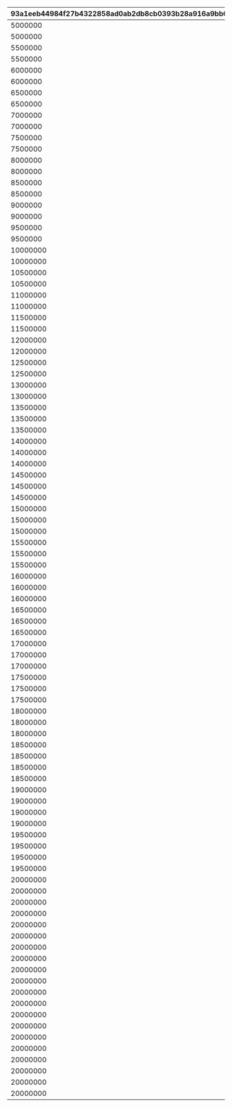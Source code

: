 |93a1eeb44984f27b4322858ad0ab2db8cb0393b28a916a9bb032ab73acfe2057|4a8660b364b36a2ee005ac1fbbb6fa7bbb604ccf30754e9e6631e1a01ade2693|a30028101faa6c8d26a761faa1505ee44c6d4a56be7afd611ae2ceea7c39e437|34d20c32e6b631c8068fae3f94c962ac19787208293b8830b37b1989f969714c|baa763a3736f991c9b8710adfcf93ffc7d586f3b0f56f6a82d49c1466a8d3f84|7b0db4247f5bbeb1a6b73216d111f8e27bb38dba979bfce09c48ab4220143036|072a8212494cb8a4a9daa3587478502bf831b528d0ca0491ae8cf9264c5ae3d4|7e4c75220084f6113bb34ba9c469c959a734729726d0fb6ad4bd5d2b87e512e4|6f819548be3a6b2960f4682a51f009bdba8c077840ec5095230b50540aa4a873|c414a991901c5f5f45eb76d5ca3166cd60d5641edd0aab8ba3cab15e2d2c12fa|
| --- | --- | --- | --- | --- | --- | --- | --- | --- | --- |
|5000000|0|0|101|0|3|0|25101|2|111|
|5000000|0|0|201|0|3|0|25101|2|211|
|5500000|0|0|301|0|2|0|25101|2|311|
|5500000|0|0|401|0|2|0|25101|2|411|
|6000000|0|0|501|0|3|0|25101|2|511|
|6000000|0|0|601|0|2|0|25101|2|611|
|6500000|0|0|701|0|2|0|25101|2|711|
|6500000|0|0|801|0|2|0|25101|2|811|
|7000000|0|0|901|0|3|0|25101|2|911|
|7000000|0|0|1001|0|2|0|25101|2|1011|
|7500000|0|0|1101|1112|2|0|25101|2|1111|
|7500000|0|0|1201|1212|2|0|25101|2|1211|
|8000000|0|0|1301|0|3|0|25101|2|1311|
|8000000|0|0|1401|0|2|0|25101|2|1411|
|8500000|0|0|1501|0|2|0|25101|2|1511|
|8500000|0|0|1601|0|2|0|25101|2|1611|
|9000000|0|0|1701|0|3|0|25101|2|1711|
|9000000|0|0|1801|1812|2|0|25101|2|1811|
|9500000|0|0|1901|0|2|0|25101|2|1911|
|9500000|0|0|2001|0|2|0|25101|2|2011|
|10000000|0|0|2101|0|3|0|25101|2|2111|
|10000000|0|0|2201|0|2|0|25101|2|2211|
|10500000|0|0|2301|0|2|0|25101|2|2311|
|10500000|0|0|2401|0|2|0|25101|2|2411|
|11000000|0|0|2501|0|3|0|25101|2|2511|
|11000000|0|0|2601|2612|2|0|25101|2|2611|
|11500000|0|0|2701|2712|2|0|25101|2|2711|
|11500000|0|0|2801|2812|2|0|25101|2|2811|
|12000000|0|0|2901|0|3|0|25101|2|2911|
|12000000|0|0|3001|3012|2|0|25101|2|3011|
|12500000|0|0|3101|0|2|0|25101|2|3111|
|12500000|0|0|3201|0|2|0|25101|2|3211|
|13000000|0|0|3301|0|3|0|25101|2|3311|
|13000000|0|0|3401|0|3|0|25101|2|3411|
|13500000|0|0|3501|0|3|0|25101|2|3511|
|13500000|0|0|3601|0|3|0|25101|2|3611|
|13500000|0|0|3701|0|3|0|25101|2|3711|
|14000000|0|0|3801|3812|3|0|25101|2|3811|
|14000000|0|0|3901|0|3|0|25101|2|3911|
|14000000|0|0|4001|0|3|0|25101|2|4011|
|14500000|0|0|4101|0|3|0|25101|2|4111|
|14500000|0|0|4201|4212|3|0|25101|2|4211|
|14500000|0|0|4301|0|3|0|25101|2|4311|
|15000000|0|0|4401|0|3|0|25101|2|4411|
|15000000|0|0|4501|0|3|0|25101|2|4511|
|15000000|0|0|4601|0|3|0|25101|2|4611|
|15500000|0|0|4701|0|3|0|25101|2|4711|
|15500000|0|0|4801|0|3|0|25101|2|4811|
|15500000|0|0|4901|0|3|0|25101|2|4911|
|16000000|0|0|5001|0|3|0|25101|2|5011|
|16000000|0|0|5101|0|3|0|25101|2|5111|
|16000000|0|0|5201|0|3|0|25101|2|5211|
|16500000|0|0|5301|0|3|0|25101|2|5311|
|16500000|0|0|5401|5412|3|0|25101|2|5411|
|16500000|0|0|5501|0|3|0|25101|2|5511|
|17000000|0|0|5601|0|3|0|25101|2|5611|
|17000000|0|0|5701|0|3|0|25101|2|5711|
|17000000|0|0|5801|0|3|0|25101|2|5811|
|17500000|0|0|5901|0|3|0|25101|2|5911|
|17500000|0|0|6001|0|3|0|25101|2|6011|
|17500000|0|0|6101|0|3|0|25101|2|6111|
|18000000|0|0|6201|6212|3|0|25101|2|6211|
|18000000|0|0|6301|0|3|0|25101|2|6311|
|18000000|0|0|6401|0|3|0|25101|2|6411|
|18500000|0|0|6501|0|3|0|25101|2|6511|
|18500000|0|0|6601|0|3|0|25101|2|6611|
|18500000|0|0|6701|6712|3|0|25101|2|6711|
|18500000|0|0|6801|0|3|0|25101|2|6811|
|19000000|0|0|6901|0|3|0|25101|2|6911|
|19000000|0|0|7001|0|3|0|25101|2|7011|
|19000000|0|0|7101|0|3|0|25101|2|7111|
|19000000|0|0|7201|0|3|0|25101|2|7211|
|19500000|0|0|7301|0|3|0|25101|2|7311|
|19500000|0|0|7401|0|3|0|25101|2|7411|
|19500000|0|0|7501|0|3|0|25101|2|7511|
|19500000|0|0|7601|7612|3|0|25101|2|7611|
|20000000|0|0|7701|0|3|0|25101|2|7711|
|20000000|0|0|7801|0|3|0|25101|2|7811|
|20000000|0|0|7901|0|3|0|25101|2|7911|
|20000000|0|0|8001|0|3|0|25101|2|8011|
|20000000|0|0|8101|8112|3|0|25101|2|8111|
|20000000|0|0|8201|0|3|0|25101|2|8211|
|20000000|0|0|8301|8312|3|0|25101|2|8311|
|20000000|0|0|8401|0|3|0|25101|2|8411|
|20000000|0|0|8501|0|3|0|25101|2|8511|
|20000000|0|0|8601|0|3|0|25101|2|8611|
|20000000|0|0|8701|0|3|0|25101|2|8711|
|20000000|0|0|8801|0|3|0|25101|2|8811|
|20000000|0|0|8901|0|3|0|25101|2|8911|
|20000000|0|0|9001|0|3|0|25101|2|9011|
|20000000|0|0|9101|0|3|0|25101|2|9111|
|20000000|0|0|9201|9212|3|0|25101|2|9211|
|20000000|0|0|9301|0|3|0|25101|2|9311|
|20000000|0|0|9401|0|3|0|25101|2|9411|
|20000000|0|0|9501|0|3|0|25101|2|9511|
|20000000|0|0|9601|0|3|0|25101|2|9611|